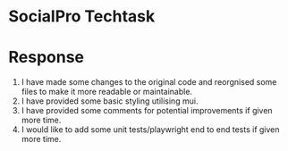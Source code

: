 # SocialPro Techtask

# Response

1. I have made some changes to the original code and reorgnised some files to make it more readable or maintainable.
2. I have provided some basic styling utilising mui.
2. I have provided some comments for potential improvements if given more time.
3. I would like to add some unit tests/playwright end to end tests if given more time.
